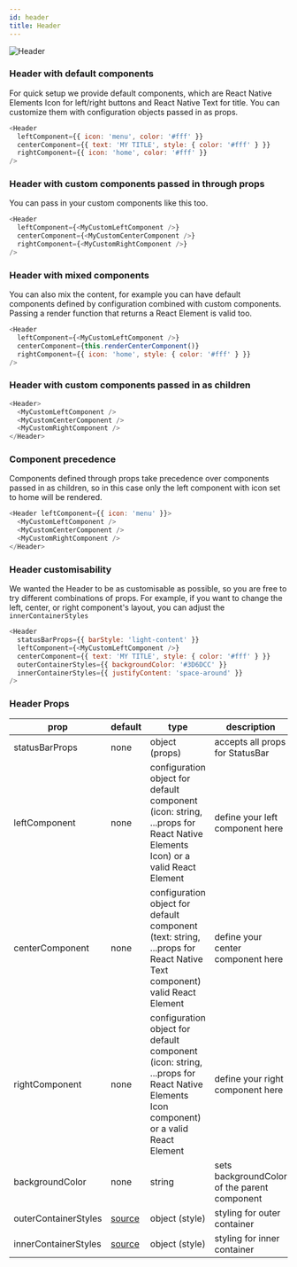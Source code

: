```yaml
---
id: header
title: Header
---
```


![Header](/react-native-elements/img/header.png)

### Header with default components

For quick setup we provide default components, which are React Native Elements Icon for left/right buttons and React Native Text for title. You can customize them with configuration objects passed in as props.

```js
<Header
  leftComponent={{ icon: 'menu', color: '#fff' }}
  centerComponent={{ text: 'MY TITLE', style: { color: '#fff' } }}
  rightComponent={{ icon: 'home', color: '#fff' }}
/>
```

### Header with custom components passed in through props

You can pass in your custom components like this too.

```js
<Header
  leftComponent={<MyCustomLeftComponent />}
  centerComponent={<MyCustomCenterComponent />}
  rightComponent={<MyCustomRightComponent />}
/>
```

### Header with mixed components

You can also mix the content, for example you can have default components defined by configuration combined with custom components. Passing a render function that returns a React Element is valid too.

```js
<Header
  leftComponent={<MyCustomLeftComponent />}
  centerComponent={this.renderCenterComponent()}
  rightComponent={{ icon: 'home', style: { color: '#fff' } }}
/>
```

### Header with custom components passed in as children

```js
<Header>
  <MyCustomLeftComponent />
  <MyCustomCenterComponent />
  <MyCustomRightComponent />
</Header>
```

### Component precedence

Components defined through props take precedence over components passed in as children, so in this case only the left component with icon set to home will be rendered.

```js
<Header leftComponent={{ icon: 'menu' }}>
  <MyCustomLeftComponent />
  <MyCustomCenterComponent />
  <MyCustomRightComponent />
</Header>
```

### Header customisability

We wanted the Header to be as customisable as possible, so you are free to try different combinations of props. For example, if you want to change the left, center, or right component's layout, you can adjust the `innerContainerStyles`

```js
<Header
  statusBarProps={{ barStyle: 'light-content' }}
  leftComponent={<MyCustomLeftComponent />}
  centerComponent={{ text: 'MY TITLE', style: { color: '#fff' } }}
  outerContainerStyles={{ backgroundColor: '#3D6DCC' }}
  innerContainerStyles={{ justifyContent: 'space-around' }}
/>
```

### Header Props

| prop                 | default                                                                                                                                         | type                                                                                                                                  | description                                  |
| -------------------- | ----------------------------------------------------------------------------------------------------------------------------------------------- | ------------------------------------------------------------------------------------------------------------------------------------- | -------------------------------------------- |
| statusBarProps       | none                                                                                                                                            | object (props)                                                                                                                        | accepts all props for StatusBar              |
| leftComponent        | none                                                                                                                                            | configuration object for default component (icon: string, ...props for React Native Elements Icon) or a valid React Element           | define your left component here              |
| centerComponent      | none                                                                                                                                            | configuration object for default component (text: string, ...props for React Native Text component) valid React Element               | define your center component here            |
| rightComponent       | none                                                                                                                                            | configuration object for default component (icon: string, ...props for React Native Elements Icon component) or a valid React Element | define your right component here             |
| backgroundColor      | none                                                                                                                                            | string                                                                                                                                | sets backgroundColor of the parent component |
| outerContainerStyles | [source](https://github.com/react-native-training/react-native-elements/blob/1f06e20e7742b87be696cf3921979afdfdd87315/src/header/Header.js#L91) | object (style)                                                                                                                        | styling for outer container                  |
| innerContainerStyles | [source](https://github.com/react-native-training/react-native-elements/blob/1f06e20e7742b87be696cf3921979afdfdd87315/src/header/Header.js#L85) | object (style)                                                                                                                        | styling for inner container                  |

